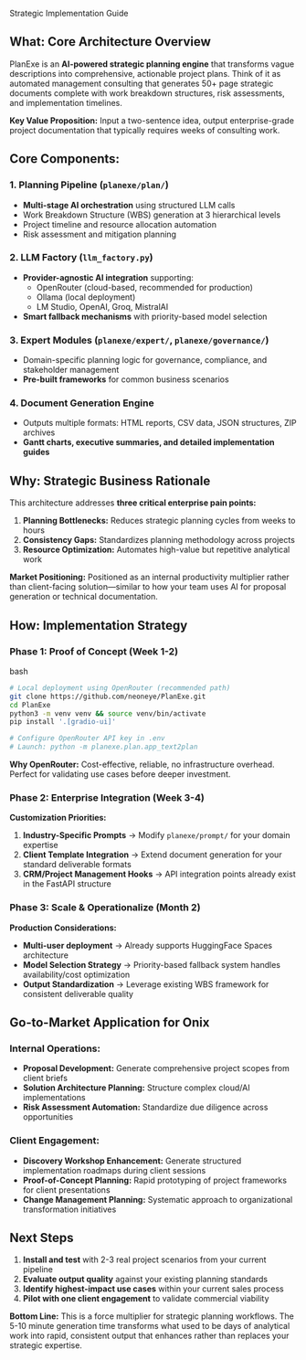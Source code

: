 Strategic Implementation Guide

## **What:** Core Architecture Overview

PlanExe is an **AI-powered strategic planning engine** that transforms vague descriptions into
comprehensive, actionable project plans. Think of it as automated management consulting that
generates 50+ page strategic documents complete with work breakdown structures, risk assessments,
and implementation timelines.

**Key Value Proposition:** Input a two-sentence idea, output enterprise-grade project documentation
that typically requires weeks of consulting work.

## **Core Components:**

### 1. **Planning Pipeline (`planexe/plan/`)**

- **Multi-stage AI orchestration** using structured LLM calls
- Work Breakdown Structure (WBS) generation at 3 hierarchical levels
- Project timeline and resource allocation automation
- Risk assessment and mitigation planning

### 2. **LLM Factory (`llm_factory.py`)**

- **Provider-agnostic AI integration** supporting:
  - OpenRouter (cloud-based, recommended for production)
  - Ollama (local deployment)
  - LM Studio, OpenAI, Groq, MistralAI
- **Smart fallback mechanisms** with priority-based model selection

### 3. **Expert Modules (`planexe/expert/`, `planexe/governance/`)**

- Domain-specific planning logic for governance, compliance, and stakeholder management
- **Pre-built frameworks** for common business scenarios

### 4. **Document Generation Engine**

- Outputs multiple formats: HTML reports, CSV data, JSON structures, ZIP archives
- **Gantt charts, executive summaries, and detailed implementation guides**

## **Why:** Strategic Business Rationale

This architecture addresses **three critical enterprise pain points:**

1. **Planning Bottlenecks:** Reduces strategic planning cycles from weeks to hours
2. **Consistency Gaps:** Standardizes planning methodology across projects
3. **Resource Optimization:** Automates high-value but repetitive analytical work

**Market Positioning:** Positioned as an internal productivity multiplier rather than client-facing
solution—similar to how your team uses AI for proposal generation or technical documentation.

## **How:** Implementation Strategy

### **Phase 1: Proof of Concept (Week 1-2)**

bash

```bash
# Local deployment using OpenRouter (recommended path)
git clone https://github.com/neoneye/PlanExe.git
cd PlanExe
python3 -m venv venv && source venv/bin/activate
pip install '.[gradio-ui]'

# Configure OpenRouter API key in .env
# Launch: python -m planexe.plan.app_text2plan
```

**Why OpenRouter:** Cost-effective, reliable, no infrastructure overhead. Perfect for validating use
cases before deeper investment.

### **Phase 2: Enterprise Integration (Week 3-4)**

**Customization Priorities:**

1. **Industry-Specific Prompts** → Modify `planexe/prompt/` for your domain expertise
2. **Client Template Integration** → Extend document generation for your standard deliverable
   formats
3. **CRM/Project Management Hooks** → API integration points already exist in the FastAPI structure

### **Phase 3: Scale & Operationalize (Month 2)**

**Production Considerations:**

- **Multi-user deployment** → Already supports HuggingFace Spaces architecture
- **Model Selection Strategy** → Priority-based fallback system handles availability/cost
  optimization
- **Output Standardization** → Leverage existing WBS framework for consistent deliverable quality

## **Go-to-Market Application for Onix**

### **Internal Operations:**

- **Proposal Development:** Generate comprehensive project scopes from client briefs
- **Solution Architecture Planning:** Structure complex cloud/AI implementations
- **Risk Assessment Automation:** Standardize due diligence across opportunities

### **Client Engagement:**

- **Discovery Workshop Enhancement:** Generate structured implementation roadmaps during client
  sessions
- **Proof-of-Concept Planning:** Rapid prototyping of project frameworks for client presentations
- **Change Management Planning:** Systematic approach to organizational transformation initiatives

## **Next Steps**

1. **Install and test** with 2-3 real project scenarios from your current pipeline
2. **Evaluate output quality** against your existing planning standards
3. **Identify highest-impact use cases** within your current sales process
4. **Pilot with one client engagement** to validate commercial viability

**Bottom Line:** This is a force multiplier for strategic planning workflows. The 5-10 minute
generation time transforms what used to be days of analytical work into rapid, consistent output
that enhances rather than replaces your strategic expertise.
